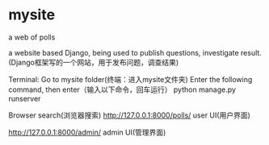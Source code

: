 # mysite
a web of polls


a website based Django, being used to publish questions, investigate result.(Django框架写的一个网站，用于发布问题，调查结果)

Terminal: Go to mysite folder(终端：进入mysite文件夹)
Enter the following command, then enter（输入以下命令，回车运行）
python manage.py runserver

Browser search(浏览器搜索)
http://127.0.0.1:8000/polls/   user UI(用户界面)

http://127.0.0.1:8000/admin/    admin UI(管理界面)

